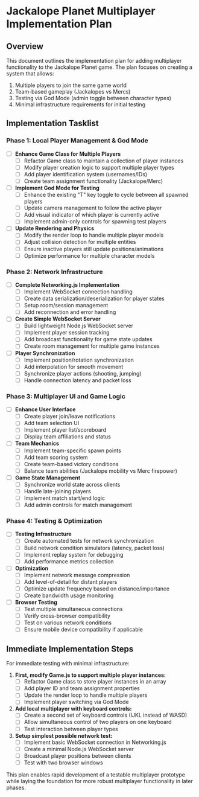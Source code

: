 # Jackalope Planet Multiplayer Implementation Plan

## Overview
This document outlines the implementation plan for adding multiplayer functionality to the Jackalope Planet game. The plan focuses on creating a system that allows:
1. Multiple players to join the same game world
2. Team-based gameplay (Jackalopes vs Mercs)
3. Testing via God Mode (admin toggle between character types)
4. Minimal infrastructure requirements for initial testing

## Implementation Tasklist

### Phase 1: Local Player Management & God Mode
- [ ] **Enhance Game Class for Multiple Players**
  - [ ] Refactor Game class to maintain a collection of player instances
  - [ ] Modify player creation logic to support multiple player types
  - [ ] Add player identification system (usernames/IDs)
  - [ ] Create team assignment functionality (Jackalope/Merc)

- [ ] **Implement God Mode for Testing**
  - [ ] Enhance the existing "T" key toggle to cycle between all spawned players
  - [ ] Update camera management to follow the active player
  - [ ] Add visual indicator of which player is currently active
  - [ ] Implement admin-only controls for spawning test players

- [ ] **Update Rendering and Physics**
  - [ ] Modify the render loop to handle multiple player models
  - [ ] Adjust collision detection for multiple entities
  - [ ] Ensure inactive players still update positions/animations
  - [ ] Optimize performance for multiple character models

### Phase 2: Network Infrastructure
- [ ] **Complete Networking.js Implementation**
  - [ ] Implement WebSocket connection handling
  - [ ] Create data serialization/deserialization for player states
  - [ ] Setup room/session management
  - [ ] Add reconnection and error handling

- [ ] **Create Simple WebSocket Server**
  - [ ] Build lightweight Node.js WebSocket server
  - [ ] Implement player session tracking
  - [ ] Add broadcast functionality for game state updates
  - [ ] Create room management for multiple game instances

- [ ] **Player Synchronization**
  - [ ] Implement position/rotation synchronization
  - [ ] Add interpolation for smooth movement
  - [ ] Synchronize player actions (shooting, jumping)
  - [ ] Handle connection latency and packet loss

### Phase 3: Multiplayer UI and Game Logic
- [ ] **Enhance User Interface**
  - [ ] Create player join/leave notifications
  - [ ] Add team selection UI
  - [ ] Implement player list/scoreboard
  - [ ] Display team affiliations and status

- [ ] **Team Mechanics**
  - [ ] Implement team-specific spawn points
  - [ ] Add team scoring system
  - [ ] Create team-based victory conditions
  - [ ] Balance team abilities (Jackalope mobility vs Merc firepower)

- [ ] **Game State Management**
  - [ ] Synchronize world state across clients
  - [ ] Handle late-joining players
  - [ ] Implement match start/end logic
  - [ ] Add admin controls for match management

### Phase 4: Testing & Optimization
- [ ] **Testing Infrastructure**
  - [ ] Create automated tests for network synchronization
  - [ ] Build network condition simulators (latency, packet loss)
  - [ ] Implement replay system for debugging
  - [ ] Add performance metrics collection

- [ ] **Optimization**
  - [ ] Implement network message compression
  - [ ] Add level-of-detail for distant players
  - [ ] Optimize update frequency based on distance/importance
  - [ ] Create bandwidth usage monitoring

- [ ] **Browser Testing**
  - [ ] Test multiple simultaneous connections
  - [ ] Verify cross-browser compatibility
  - [ ] Test on various network conditions
  - [ ] Ensure mobile device compatibility if applicable

## Immediate Implementation Steps

For immediate testing with minimal infrastructure:

1. **First, modify Game.js to support multiple player instances:**
   - [ ] Refactor Game class to store player instances in an array
   - [ ] Add player ID and team assignment properties
   - [ ] Update the render loop to handle multiple players
   - [ ] Implement player switching via God Mode

2. **Add local multiplayer with keyboard controls:**
   - [ ] Create a second set of keyboard controls (IJKL instead of WASD)
   - [ ] Allow simultaneous control of two players on one keyboard
   - [ ] Test interaction between player types

3. **Setup simplest possible network test:**
   - [ ] Implement basic WebSocket connection in Networking.js
   - [ ] Create a minimal Node.js WebSocket server
   - [ ] Broadcast player positions between clients
   - [ ] Test with two browser windows

This plan enables rapid development of a testable multiplayer prototype while laying the foundation for more robust multiplayer functionality in later phases.
